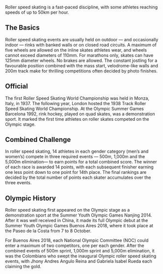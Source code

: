 Roller speed skating is a fast-paced discipline, with some athletes reaching speeds of up to 50km per hour.

## The Basics

Roller speed skating events are usually held on outdoor — and occasionally indoor — rinks with banked walls or on closed road circuits. A maximum of five wheels are allowed on the inline skates athletes wear, and wheels cannot exceed diameters of 110mm. For marathons only, skates can have 125mm diameter wheels. No brakes are allowed. The constant jostling for a favourable position combined with the mass start, velodrome-like walls and 200m track make for thrilling competitions often decided by photo finishes.

## Official

The first Roller Speed Skating World Championship was held in Monza, Italy, in 1937. The following year, London hosted the 1938 Track Roller Speed Skating World Championship. At the Olympic Summer Games Barcelona 1992, rink hockey, played on quad skates, was a demonstration sport. It marked the first time athletes on roller skates competed on the Olympic stage.

## Combined Challenge

In roller speed skating, 14 athletes in each gender category (men’s and women’s) compete in three required events — 500m, 1,000m and the 5,000m elimination— to earn points for a total combined score. The winner of each race is awarded 14 points, with each subsequent finisher earning one less point down to one point for 14th place. The final rankings are decided by the total number of points each skater accumulates over the three events.

## Olympic History

Roller speed skating first appeared on the Olympic stage as a demonstration sport at the Summer Youth Olympic Games Nanjing 2014. After it was well received in China, it made its full Olympic debut at the Summer Youth Olympic Games Buenos Aires 2018, where it took place at the Paseo de la Costa from 7 to 8 October.

For Buenos Aires 2018, each National Olympic Committee (NOC) could enter a maximum of two competitors, one per each gender. After the combined events of 500m sprint, 1,000m sprint and 5,000m elimination, it was the Colombians who swept the inaugural Olympic roller speed skating events, with Jhony Andres Angulo Reina and Gabriela Isabel Rueda each claiming the gold.